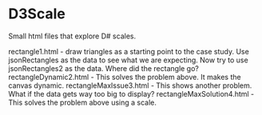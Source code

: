 # D3Scale
Small html files that explore D# scales.

rectangle1.html - draw triangles as a starting point to the case study.  Use jsonRectangles as the data to see what we are expecting.  Now try
	to use jsonRectangles2 as the data.  Where did the rectangle go?
rectangleDynamic2.html - This solves the problem above.  It makes the canvas dynamic.
rectangleMaxIssue3.html - This shows another problem.  What if the data gets way too big to display?
rectangleMaxSolution4.html - This solves the problem above using a scale.
